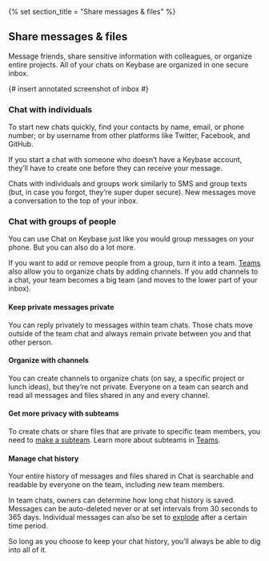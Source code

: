 {% set section_title = "Share messages & files" %}
## Share messages & files
Message friends, share sensitive information with colleagues, or organize entire projects. All of your chats on Keybase are organized in one secure inbox.

{# insert annotated screenshot of inbox #}

### Chat with individuals
To start new chats quickly, find your contacts by name, email, or phone number; or by username from other platforms like Twitter, Facebook, and GitHub.

If you start a chat with someone who doesn’t have a Keybase account, they’ll have to create one before they can receive your message.

Chats with individuals and groups work similarly to SMS and group texts (but, in case you forgot, they’re super duper secure). New messages move a conversation to the top of your inbox.   

### Chat with groups of people
You can use Chat on Keybase just like you would group messages on your phone. But you can also do a lot more.

If you want to add or remove people from a group, turn it into a team. [Teams](/teams) also allow you to organize chats by adding channels. If you add channels to a chat, your team becomes a big team (and moves to the lower part of your inbox).

#### Keep private messages private
You can reply privately to messages within team chats. Those chats move outside of the team chat and always remain private between you and that other person.

#### Organize with channels
You can create channels to organize chats (on say, a specific project or lunch ideas), but they’re not private. Everyone on a team can search and read all messages and files shared in any and every channel. 

#### Get more privacy with subteams
To create chats or share files that are private to specific team members, you need to [make a subteam](/teams#subteams). Learn more about subteams in [Teams](/teams).

#### Manage chat history
Your entire history of messages and files shared in Chat is searchable and readable by everyone on the team, including new team members.

In team chats, owners can determine how long chat history is saved. Messages can be auto-deleted never or at set intervals from 30 seconds to 365 days. Individual messages can also be set to [explode](chat/features) after a certain time period.

So long as you choose to keep your chat history, you’ll always be able to dig into all of it.

